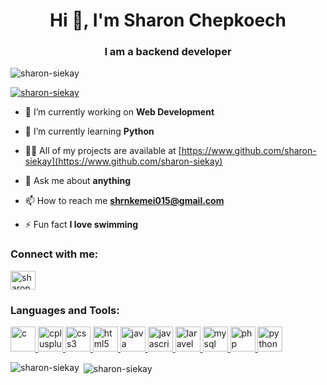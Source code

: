 <h1 align="center">Hi 👋, I'm Sharon Chepkoech</h1>
<h3 align="center">I am a backend developer</h3>

<p align="left"> <img src="https://komarev.com/ghpvc/?username=sharon-siekay&label=Profile%20views&color=0e75b6&style=flat" alt="sharon-siekay" /> </p>

<p align="left"> <a href="https://github.com/ryo-ma/github-profile-trophy"><img src="https://github-profile-trophy.vercel.app/?username=sharon-siekay" alt="sharon-siekay" /></a> </p>

- 🔭 I’m currently working on **Web Development**

- 🌱 I’m currently learning **Python**

- 👨‍💻 All of my projects are available at [https://www.github.com/sharon-siekay](https://www.github.com/sharon-siekay)

- 💬 Ask me about **anything**

- 📫 How to reach me **shrnkemei015@gmail.com**

- ⚡ Fun fact **I love swimming**

<h3 align="left">Connect with me:</h3>
<p align="left">
<a href="https://fb.com/sharon siekay" target="blank"><img align="center" src="https://cdn.jsdelivr.net/npm/simple-icons@3.0.1/icons/facebook.svg" alt="sharon siekay" height="30" width="40" /></a>
</p>

<h3 align="left">Languages and Tools:</h3>
<p align="left"> <a href="https://www.cprogramming.com/" target="_blank"> <img src="https://devicons.github.io/devicon/devicon.git/icons/c/c-original.svg" alt="c" width="40" height="40"/> </a> <a href="https://www.w3schools.com/cpp/" target="_blank"> <img src="https://devicons.github.io/devicon/devicon.git/icons/cplusplus/cplusplus-original.svg" alt="cplusplus" width="40" height="40"/> </a> <a href="https://www.w3schools.com/css/" target="_blank"> <img src="https://devicons.github.io/devicon/devicon.git/icons/css3/css3-original-wordmark.svg" alt="css3" width="40" height="40"/> </a> <a href="https://www.w3.org/html/" target="_blank"> <img src="https://devicons.github.io/devicon/devicon.git/icons/html5/html5-original-wordmark.svg" alt="html5" width="40" height="40"/> </a> <a href="https://www.java.com" target="_blank"> <img src="https://devicons.github.io/devicon/devicon.git/icons/java/java-original-wordmark.svg" alt="java" width="40" height="40"/> </a> <a href="https://developer.mozilla.org/en-US/docs/Web/JavaScript" target="_blank"> <img src="https://devicons.github.io/devicon/devicon.git/icons/javascript/javascript-original.svg" alt="javascript" width="40" height="40"/> </a> <a href="https://laravel.com/" target="_blank"> <img src="https://devicons.github.io/devicon/devicon.git/icons/laravel/laravel-plain-wordmark.svg" alt="laravel" width="40" height="40"/> </a> <a href="https://www.mysql.com/" target="_blank"> <img src="https://devicons.github.io/devicon/devicon.git/icons/mysql/mysql-original-wordmark.svg" alt="mysql" width="40" height="40"/> </a> <a href="https://www.php.net" target="_blank"> <img src="https://devicons.github.io/devicon/devicon.git/icons/php/php-original.svg" alt="php" width="40" height="40"/> </a> <a href="https://www.python.org" target="_blank"> <img src="https://devicons.github.io/devicon/devicon.git/icons/python/python-original.svg" alt="python" width="40" height="40"/> </a> </p>

<p><img align="left" src="https://github-readme-stats.vercel.app/api/top-langs?username=sharon-siekay&show_icons=true&locale=en&layout=compact" alt="sharon-siekay" /></p>

<p>&nbsp;<img align="center" src="https://github-readme-stats.vercel.app/api?username=sharon-siekay&show_icons=true&locale=en" alt="sharon-siekay" /></p>
